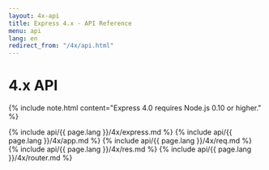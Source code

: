 ```yaml
---
layout: 4x-api
title: Express 4.x - API Reference
menu: api
lang: en
redirect_from: "/4x/api.html"
---
```


<div id="api-doc" markdown="1">

  <h1>4.x API</h1>

{% include note.html content="Express 4.0 requires Node.js 0.10 or higher." %}

{% include api/{{ page.lang }}/4x/express.md %}
{% include api/{{ page.lang }}/4x/app.md %}
{% include api/{{ page.lang }}/4x/req.md %}
{% include api/{{ page.lang }}/4x/res.md %}
{% include api/{{ page.lang }}/4x/router.md %}

</div>
